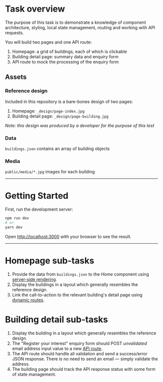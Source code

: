 # Task overview

The purpose of this task is to demonstrate a knowledge of component architecture, styling, local state management, routing and working with API requests. 

You will build two pages and one API route:
1. Homepage: a grid of buildings, each of which is clickable
1. Building detail page: summary data and enquiry form
1. API route to mock the processing of the enquiry form

## Assets

### Reference design

Included in this repository is a bare-bones design of two pages:
1. Homepage: `_design/page-index.jpg`
1. Building detail page: `_design/page-building.jpg`

_Note: this design was produced by a developer for the purpose of this test_

### Data

`buildings.json` contains an array of building objects

### Media

`public/media/*.jpg` images for each building

---

# Getting Started

First, run the development server:

```bash
npm run dev
# or
yarn dev
```

Open [http://localhost:3000](http://localhost:3000) with your browser to see the result.


---

# Homepage sub-tasks

1. Provide the data from `buildings.json` to the _Home_ component using [server-side rendering](https://nextjs.org/docs/basic-features/data-fetching/get-server-side-props).
1. Display the buildings in a layout which generally resembles the reference design.
1. Link the call-to-action to the relevant building's detail page using [dynamic routes](https://nextjs.org/docs/routing/dynamic-routes).

# Building detail sub-tasks

1. Display the building in a layout which generally resembles the reference design.
1. The "Register your interest" enquiry form should POST _unvalidated_ email address input value to a new [API route](https://nextjs.org/docs/api-routes/introduction).
1. The API route should handle all validation and send a success/error JSON response. There is no need to send an email — simply validate the address. 
1. The building page should track the API response status with some form of state management.
